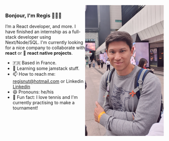 
<img align="right" src="https://github.com/Regisnut/Regisnut/blob/master/profil.jpg" alt="profile picture taken in south korea" width=250px height=417px/>

### Bonjour, I'm Regis 👨🏻‍💻

I’m a React developer, and more. I have finished an internship as a full-stack developer using Next/Node/SQL. I'm currently looking for a nice company to collaborate with **react** or 📱 **react native projects**.

- 🇫🇷 Based in France.
- 🌱 Learning some jamstack stuff.
- 📫 How to reach me: regisnut@hotmail.com or Linkedin [Linkedin](https://www.linkedin.com/in/régis-nuttin-b51b22128/)
- 😄 Pronouns: he/his
- 🎾 Fun fact: I love tennis and I'm currently practising to make a tournament!

